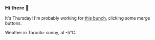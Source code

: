 ### Hi there :wave:

It's Thursday! I'm probably working for [this bunch](https://github.com/kohofinancial), clicking some merge buttons.

Weather in Toronto: sunny, at -5°C.
